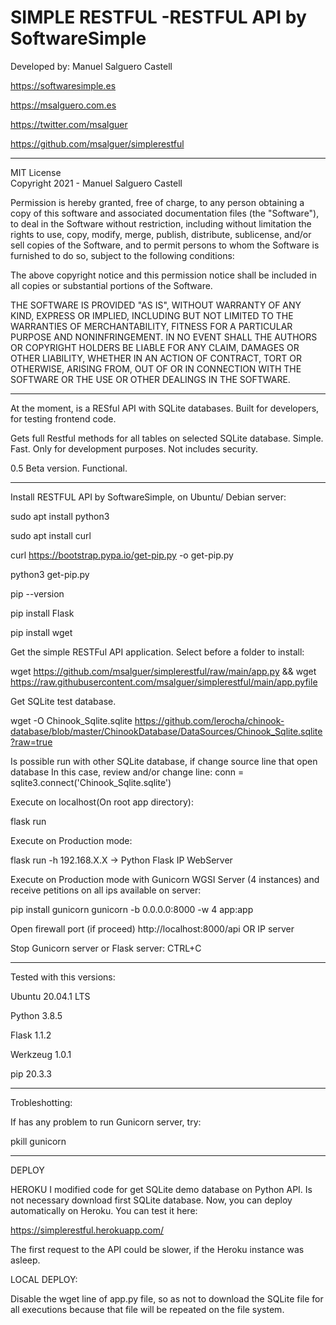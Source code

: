 
# SIMPLE RESTFUL -RESTFUL API by SoftwareSimple         
Developed by: Manuel Salguero Castell  

https://softwaresimple.es

https://msalguero.com.es

https://twitter.com/msalguer

https://github.com/msalguer/simplerestful


--------------------------------------------------------

MIT License                                 
Copyright 2021 - Manuel Salguero Castell

Permission is hereby granted, free of charge, to any person obtaining a copy of this software and associated documentation files (the "Software"), to deal in the Software without restriction, including without limitation the rights to use, copy, modify, merge, publish, distribute, sublicense, and/or sell copies of the Software, and to permit persons to whom the Software is furnished to do so, subject to the following conditions:

The above copyright notice and this permission notice shall be included in all copies or substantial portions of the Software.

THE SOFTWARE IS PROVIDED "AS IS", WITHOUT WARRANTY OF ANY KIND, EXPRESS OR IMPLIED, INCLUDING BUT NOT LIMITED TO THE WARRANTIES OF MERCHANTABILITY, FITNESS FOR A PARTICULAR PURPOSE AND NONINFRINGEMENT. IN NO EVENT SHALL THE AUTHORS OR COPYRIGHT HOLDERS BE LIABLE FOR ANY CLAIM, DAMAGES OR OTHER LIABILITY, WHETHER IN AN ACTION OF CONTRACT, TORT OR OTHERWISE, ARISING FROM, OUT OF OR IN CONNECTION WITH THE SOFTWARE OR THE USE OR OTHER DEALINGS IN THE SOFTWARE.

--------------------------------------------------------

At the moment, is a RESful API with SQLite databases. Built for developers, for testing frontend code.

Gets full Restful methods for all tables on selected SQLite database. Simple. Fast. Only for development purposes. Not includes security.

0.5 Beta version. Functional.

--------------------------------------

Install RESTFUL API by SoftwareSimple, on Ubuntu/ Debian server:

sudo apt install python3

sudo apt install curl

curl https://bootstrap.pypa.io/get-pip.py -o get-pip.py

python3 get-pip.py

pip --version

pip install Flask

pip install wget

Get the simple RESTFul API application. Select before a folder to install:

wget https://github.com/msalguer/simplerestful/raw/main/app.py && wget https://raw.githubusercontent.com/msalguer/simplerestful/main/app.pyfile

Get SQLite test database.

wget -O Chinook_Sqlite.sqlite https://github.com/lerocha/chinook-database/blob/master/ChinookDatabase/DataSources/Chinook_Sqlite.sqlite?raw=true

Is possible run with other SQLite database, if change source line that open database
In this case, review and/or change line: conn = sqlite3.connect('Chinook_Sqlite.sqlite')

Execute on localhost(On root app directory):

flask run

Execute on Production mode:

flask run -h 192.168.X.X -> Python Flask IP WebServer

Execute on Production mode with Gunicorn WGSI Server (4 instances) and receive petitions on all ips available on server:

pip install gunicorn
gunicorn -b 0.0.0.0:8000 -w 4 app:app

Open firewall port (if proceed)
http://localhost:8000/api OR IP server

Stop Gunicorn server or Flask server:
CTRL+C

---------
Tested with this versions:

Ubuntu 20.04.1 LTS

Python 3.8.5

Flask 1.1.2

Werkzeug 1.0.1

pip 20.3.3

--------

Trobleshotting:

If has any problem to run Gunicorn server, try:

pkill gunicorn

----------
DEPLOY

HEROKU
I modified code for get SQLite demo database on Python API. Is not necessary download first SQLite database. Now, you can deploy automatically on Heroku. You can test it here:

https://simplerestful.herokuapp.com/

The first request to the API could be slower, if the Heroku instance was asleep.

LOCAL DEPLOY:

Disable the wget line of app.py file, so as not to download the SQLite file for all executions because that file will be repeated on the file system.
